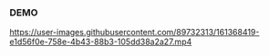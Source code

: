 ### DEMO

https://user-images.githubusercontent.com/89732313/161368419-e1d56f0e-758e-4b43-88b3-105dd38a2a27.mp4
